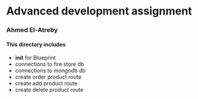 # Advanced development assignment

### Ahmed El-Atreby

#### This directory includes

- __init__ for Blueprint
- connections to fire store db
- connections to mongodb db
- create order product route
- create add product route
- create delete product route